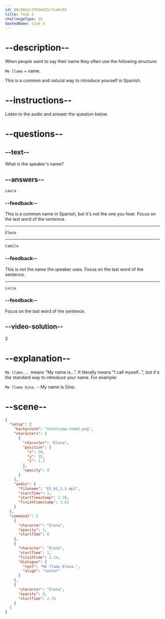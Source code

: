 ```yaml
---
id: 68c88a1c3f01ed15c7ca6c83
title: Task 3
challengeType: 19
dashedName: task-3
---
```

<!-- (Audio) Elena: Me llamo Elena -->

# --description--

When people want to say their name they often use the following structure:

`Me llamo` + name. 

This is a common and natural way to introduce yourself in Spanish.

# --instructions--

Listen to the audio and answer the question below.

# --questions--

## --text--

What is the speaker's name?

## --answers--

`Laura`

### --feedback--

This is a common name in Spanish, but it's not the one you hear. Focus on the last word of the sentence.

---

`Elena`

---

`Camila`

### --feedback--

This is not the name the speaker uses. Focus on the last word of the sentence.

---

`Lucía`

### --feedback--

Focus on the last word of the sentence.

## --video-solution--

2

# --explanation--

`Me llamo...` means "My name is...". It literally means "I call myself...", but it's the standard way to introduce your name. For example:  

`Me llamo Gino.` – My name is Gino.

# --scene--

```json
{
  "setup": {
    "background": "interview-room3.png",
    "characters": [
      {
        "character": "Elena",
        "position": {
          "x": 50,
          "y": 15,
          "z": 1.2
        },
        "opacity": 0
      }
    ],
    "audio": {
      "filename": "ES_A1_1.1.mp3",
      "startTime": 1,
      "startTimestamp": 2.39,
      "finishTimestamp": 3.63
    }
  },
  "commands": [
    {
      "character": "Elena",
      "opacity": 1,
      "startTime": 0
    },
    {
      "character": "Elena",
      "startTime": 1,
      "finishTime": 2.24,
      "dialogue": {
        "text": "Me llamo Elena.",
        "align": "center"
      }
    },
    {
      "character": "Elena",
      "opacity": 0,
      "startTime": 2.74
    }
  ]
}
```
